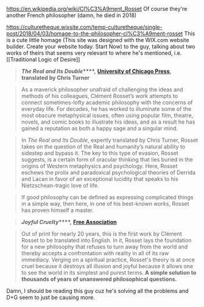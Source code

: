 https://en.wikipedia.org/wiki/Cl%C3%A9ment_Rosset
Of course they're another French philosopher (damn, he died in 2018)

https://culturetheque.wixsite.com/temp-culturetheque/single-post/2018/04/03/homage-to-the-philosopher-cl%C3%A9ment-rosset
This is a cute little homage (This site was designed with the WIX.com website builder. Create your website today. Start Now) to the guy, talking about two works of theirs that seems very relevant to where he's mentioned, i.e. [[Traditional Logic of Desire]]

> **_The Real and Its Double_****,** [**University of Chicago Press**](http://press.uchicago.edu/ucp/books/book/distributed/R/bo13218706.html)**, translated by Chris Turner**

> As a maverick philosopher unafraid of challenging the ideas and methods of his colleagues, Clément Rosset’s work attempts to connect sometimes-lofty academic philosophy with the concerns of everyday life. For decades, he has worked to illuminate some of the most obscure metaphysical issues, often using popular film, theatre, novels, and comic books to illustrate his ideas, and as a result he has gained a reputation as both a happy sage and a singular mind.

> In _The Real and Its Double_, expertly translated by Chris Turner, Rosset takes on the question of the Real and humanity’s natural ability to sidestep and bypass it. The key to this type of evasion, Rosset suggests, is a certain form of oracular thinking that lies buried in the origins of Western metaphysics and psychology. Here, Rosset eschews the prolix and paradoxical psychological theories of Derrida and Lacan in favor of an exceptional lucidity that speaks to his Nietzschean-tragic love of life.

> If good philosophy can be defined as expressing complicated things in a simple way, then here, in one of his best-known works, Rosset has proven himself a master.

> **_Joyful Cruelty_****,** [**Free Association**](http://www.spacescorners.com/books/Joyful-Cruelty-Clement-Rosset.html)

> Out of print for nearly 20 years, this is the first work by Clément Rosset to be translated into English. In it, Rosset lays the foundation for a new philosophy that refuses to turn away from the world and thereby accepts a confrontation with reality in all of its raw immediacy. Verging on a spiritual practice, Rosset's theory is at once cruel because it destroys all illusion and joyful because it allows one to see the world in its simplest and purest terms. **A simple solution to thousands of years of unanswered philosophical questions.**

Damn, I should be reading this guy cuz he's solving all the problems and D+G seem to just be causing more.